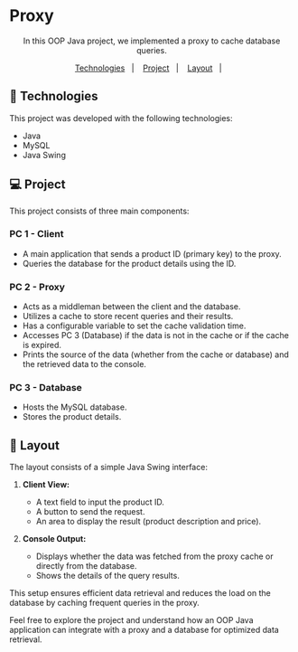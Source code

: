 # Proxy

<p align="center">
In this OOP Java project, we implemented a proxy to cache database queries.
</p>
<p align="center">
  <a href="#-technologies">Technologies</a>&nbsp;&nbsp;&nbsp;|&nbsp;&nbsp;&nbsp;
  <a href="#-project">Project</a>&nbsp;&nbsp;&nbsp;|&nbsp;&nbsp;&nbsp;
  <a href="#-layout">Layout</a>&nbsp;&nbsp;&nbsp;|&nbsp;&nbsp;&nbsp;
</p>

## 🚀 Technologies

This project was developed with the following technologies:

- Java
- MySQL
- Java Swing

## 💻 Project

This project consists of three main components:

### PC 1 - Client
- A main application that sends a product ID (primary key) to the proxy.
- Queries the database for the product details using the ID.

### PC 2 - Proxy
- Acts as a middleman between the client and the database.
- Utilizes a cache to store recent queries and their results.
- Has a configurable variable to set the cache validation time.
- Accesses PC 3 (Database) if the data is not in the cache or if the cache is expired.
- Prints the source of the data (whether from the cache or database) and the retrieved data to the console.

### PC 3 - Database
- Hosts the MySQL database.
- Stores the product details.

## 🔖 Layout

The layout consists of a simple Java Swing interface:

1. **Client View:**
    - A text field to input the product ID.
    - A button to send the request.
    - An area to display the result (product description and price).

2. **Console Output:**
    - Displays whether the data was fetched from the proxy cache or directly from the database.
    - Shows the details of the query results.

This setup ensures efficient data retrieval and reduces the load on the database by caching frequent queries in the proxy.

Feel free to explore the project and understand how an OOP Java application can integrate with a proxy and a database for optimized data retrieval.